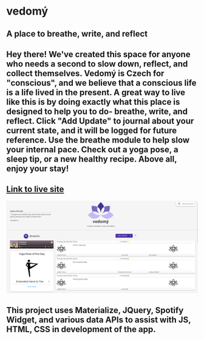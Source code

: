 # vedomý
## A place to breathe, write, and reflect
## Hey there! We've created this space for anyone who needs a second to slow down, reflect, and collect themselves. Vedomý is Czech for "conscious", and we believe that a conscious life is a life lived in the present. A great way to live like this is by doing exactly what this place is designed to help you to do- breathe, write, and reflect. Click "Add Update" to journal about your current state, and it will be logged for future reference. Use the breathe module to help slow your internal pace. Check out a yoga pose, a sleep tip, or a new healthy recipe. Above all, enjoy your stay!
## [Link to live site](https://gushihiro.github.io/Vedomy/)
![Image of Site](/assets/images/vedomy.PNG)

## This project uses Materialize, JQuery, Spotify Widget, and various data APIs to assist with JS, HTML, CSS in development of the app.
